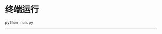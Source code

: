 # 终端运行

```shell
python run.py
```
*****************************************************************************************************************************************************************************************************************************